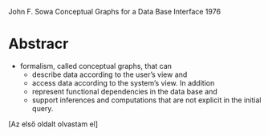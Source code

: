 John F. Sowa
Conceptual Graphs for a Data Base Interface
1976

# Abstracr

* formalism, called conceptual graphs, that can
  * describe data according to the user’s view and
  * access data according to the system’s view. In addition
  * represent functional dependencies in the data base and
  * support inferences and computations
    that are not explicit in the initial query.

[Az első oldalt olvastam el]
